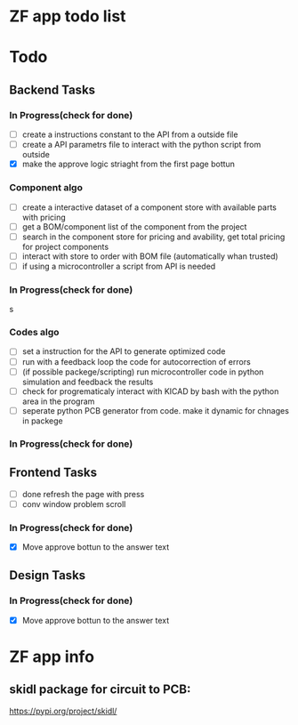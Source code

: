 # ZF app todo list

# Todo
## Backend Tasks




### In Progress(check for done)
- [ ] create a instructions constant to the API from a outside file
- [ ] create a API parametrs file to interact with the python script from outside
- [x] make the approve logic striaght from the first page bottun

### Component algo
- [ ] create a interactive dataset of a component store with available parts with pricing
- [ ] get a BOM/component list of the component from the project
- [ ] search in the component store for pricing and avability, get total pricing for project components
- [ ] interact with store to order with BOM file (automatically  whan trusted)
- [ ] if using a microcontroller a script from API is needed 
### In Progress(check for done)
s


### Codes algo
- [ ] set a instruction for the API to generate optimized code
- [ ] run with a feedback loop the code for autocorrection of errors 
- [ ] (if possible packege/scripting) run microcontroller code in python simulation and feedback the results
- [ ] check for progrematicaly interact with KICAD by bash with the python area in the program
- [ ] seperate python PCB generator from code. make it dynamic for chnages in packege

### In Progress(check for done)

## Frontend Tasks
- [ ] done refresh the page with press
- [ ] conv window problem scroll
### In Progress(check for done)
- [x] Move approve bottun to the answer text

## Design Tasks




### In Progress(check for done)

- [x] Move approve bottun to the answer text



# ZF app info

## skidl package for circuit to PCB: 
https://pypi.org/project/skidl/
